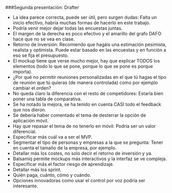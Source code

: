 ###Segunda presentación: Drafter

* La idea parece correcta, puede ser útil, pero surgen dudas: Falta un inicio efectivo, habría muchas formas de hacerlo en este trabajo.
* Podría venir mejor dejar todas las encuestas juntas.
* El margen de la derecha es poco efectivo y el amarillo del grafo DAFO hace que no se vea en clase.
* Retorno de inversión: Recomiendo que hagáis una estimación pesimista, realista y optimista. Puede estar basado en las encuestas y en función a eso se fija el presupuesto.
* El mockup tiene que verse mucho mejor, hay que explicar TODOS los elementos (todo lo que se pone, porque lo que se pone es porque importa).
* ¿Por qué no permitir reuniones personalizadas en el que tú hagas el tipo de reunión que tú quieras (de manera controlada) como por ejemplo cambiar el orden?
* No queda claro la diferencia con el resto de competidores: Estaría bien poner una tabla de comparativa.
* Se ha notado la mejora, se ha tenido en cuenta CASI todo el feedback que nos dieron.
* Se debería haber comentado el tema de desterrar la opción de aplicación móvil.
* Hay que repasar el tema de no tenerlo en móvil: Podría ser un valor diferencial.
* Especificar más cuál va a ser el MVP.
* Segmentar el tipo de personas y empresas a la que se pregunta: Tener en cuenta el tamaño de la empresa, por ejemplo.
* Detallar más los costes, no solo decir el retorno de inversión y ya.
* Balsamiq permite mockups más interactivos y la interfaz se ve compleja.
* Especificar más el factor riesgo de aprendizaje.
* Detallar más los sprint.
* Quién paga, cuánto, cómo y cuándo.
* Opciones innovadoras como usar el control por voz podría ser interesante.

